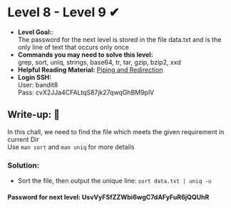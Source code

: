 # Level 8 - Level 9 ✔
- **Level Goal:**:<br>
The password for the next level is stored in the file data.txt and is the only line of text that occurs only once<br>
- **Commands you may need to solve this level:**<br>
grep, sort, uniq, strings, base64, tr, tar, gzip, bzip2, xxd<br>
- **Helpful Reading Material:**
[Piping and Redirection](https://ryanstutorials.net/linuxtutorial/piping.php)
- **Login SSH:**<br>
User: bandit8<br>
Pass: cvX2JJa4CFALtqS87jk27qwqGhBM9plV<br>
## Write-up: 📝<br>
In this chall, we need to find the file which meets the given requirement in current Dir<br>
Use `man sort` and `man uniq` for more details
### Solution:<br>
- Sort the file, then output the unique line: `sort data.txt | uniq -u`<br>
#### Password for next level: UsvVyFSfZZWbi6wgC7dAFyFuR6jQQUhR

